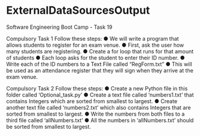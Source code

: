 # ExternalDataSourcesOutput
Software Engineering Boot Camp - Task 19

Compulsory Task 1
Follow these steps:
● We will write a program that allows students to register for an exam
venue.
● First, ask the user how many students are registering.
● Create a for loop that runs for that amount of students
● Each loop asks for the student to enter their ID number.
● Write each of the ID numbers to a Text File called “RegForm.txt”
● This will be used as an attendance register that they will sign when they
arrive at the exam venue.

Compulsory Task 2
Follow these steps:
● Create a new Python file in this folder called ‘Optional_task.py’
● Create a text file called ‘numbers1.txt’ that contains Integers which are
sorted from smallest to largest.
● Create another text file called ‘numbers2.txt’ which also contains Integers
that are sorted from smallest to largest.
● Write the numbers from both files to a third file called ‘allNumbers.txt’
● All the numbers in ‘allNumbers.txt’ should be sorted from smallest to
largest.
